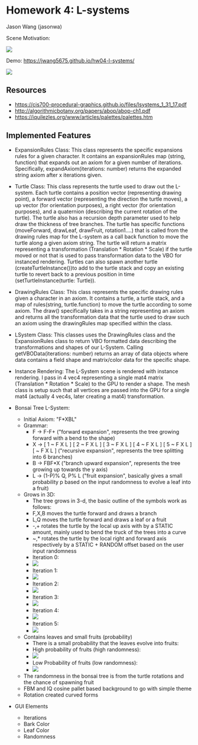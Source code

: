 # Homework 4: L-systems

Jason Wang (jasonwa)

Scene Motivation:

![](images/motivation.jpg)

Demo: https://jwang5675.github.io/hw04-l-systems/

![](images/final.png)

## Resources
- https://cis700-procedural-graphics.github.io/files/lsystems_1_31_17.pdf
- http://algorithmicbotany.org/papers/abop/abop-ch1.pdf
- https://iquilezles.org/www/articles/palettes/palettes.htm

## Implemented Features
- ExpansionRules Class: This class represents the specific expansions rules for a given character. It contains an expansionRules map (string, function) that expands out an axiom for a given number of iterations. Specifically, expandAxiom(iterations: number) returns the expanded string axiom after x iterations given.
- Turtle Class: This class represents the turtle used to draw out the L-system. Each turtle contains a position vector (representing drawing point), a forward vector (representing the direction the turtle moves), a up vector (for orientation purposes), a right vector (for orientation purposes), and a quaternion (describing the current rotation of the turtle). The turtle also has a recursion depth parameter used to help draw the thickness of tree branches. The turtle has specific functions (moveForward, drawLeaf, drawFruit, rotation1....) that is called from the drawing rules map for the L-system as a call back function to move the turtle along a given axiom string. The turtle will return a matrix representing a transformation (Translation * Rotation * Scale) if the turtle moved or not that is used to pass transformation data to the VBO for instanced rendering. Turtles can also spawn another turtle (createTurtleInstance())to add to the turtle stack and copy an existing turtle to revert back to a previous position in time (setTurtleInstance(turtle: Turtle)).
- DrawingRules Class: This class represents the specific drawing rules given a character in an axiom. It contains a turtle, a turtle stack, and a map of rules(string, turtle.function) to move the turtle according to some axiom. The draw() specifically takes in a string representing an axiom and returns all the transformation data that the turtle used to draw such an axiom using the drawingRules map specified within the class.
- LSystem Class: This classes uses the DrawingRules class and the ExpansionRules class to return VBO formatted data describing the transformations and shapes of our L-System. Calling getVBOData(iterations: number) returns an array of data objects where data contains a field shape and matrix/color data for the specific shape.

- Instance Rendering: The L-System scene is rendered with instance rendering. I pass in 4 vec4 representing a single mat4 matrix (Translation * Rotation * Scale) to the GPU to render a shape. The mesh class is setup such that all vertices are passed into the GPU for a single mat4 (actually 4 vec4s, later creating a mat4) transformation. 

- Bonsai Tree L-System:
  - Initial Axiom: "F*XBL"
  - Grammar:
    - F -> F-F+ ("forward expansion", represents the tree growing forward with a bend to the shape)
    - X -> \[ 1 ~ F X L \] \[ 2 ~ F X L \] \[ 3 ~ F X L \] \[ 4 ~ F X L \] \[ 5 ~ F X L \] \[ ~ F X L \] ("recursive expansion", represents the tree splitting into 6 branches)
    - B -> FBF*X ("branch upward expansion", represents the tree growing up towards the y axis)
    - L -> (1-P)% Q, P% L ("fruit expansion", basically gives a small probability p based on the input randomness to evolve a leaf into a fruit)
  - Grows in 3D:
    - The tree grows in 3-d, the basic outline of the symbols work as follows:
    - F,X,B moves the turtle forward and draws a branch
    - L,Q moves the turtle forward and draws a leaf or a fruit
    - -,+ rotates the turtle by the local up axis with by a STATIC amount, mainly used to bend the truck of the trees into a curve
    - ~,* rotates the turtle by the local right and forward axis respectively by a STATIC + RANDOM offset based on the user input randomness
    - Iteration 0:
    - ![](images/itr0.png)
    - Iteration 1:
    - ![](images/itr1.png)
    - Iteration 2:
    - ![](images/itr2.png)
    - Iteration 3:
    - ![](images/itr3.png)
    - Iteration 4:
    - ![](images/itr4.png)
    - Iteration 5:
    - ![](images/itr5.png)
  - Contains leaves and small fruits (probability)
    - There is a small probability that the leaves evolve into fruits:
    - High probability of fruits (high randomness):
    - ![](images/highprob.png)
    - Low Probability of fruits (low randomness):
    - ![](images/lowprob.png)
  - The randomness in the bonsai tree is from the turtle rotations and the chance of spawning fruit
  - FBM and IQ cosine pallet based background to go with simple theme
  - Rotation created curved forms

- GUI Elements
  - Iterations
  - Bark Color
  - Leaf Color
  - Randomness

